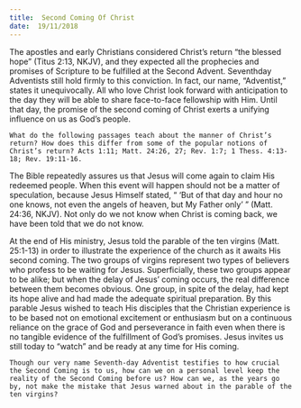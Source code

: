 ```yaml
---
title:  Second Coming Of Christ
date:  19/11/2018
---
```


The apostles and early Christians considered Christ’s return “the blessed hope” (Titus 2:13, NKJV), and they expected all the prophecies and promises of Scripture to be fulfilled at the Second Advent. Seventhday Adventists still hold firmly to this conviction. In fact, our name, “Adventist,” states it unequivocally. All who love Christ look forward with anticipation to the day they will be able to share face-to-face fellowship with Him. Until that day, the promise of the second coming of Christ exerts a unifying influence on us as God’s people.

`What do the following passages teach about the manner of Christ’s return? How does this differ from some of the popular notions of Christ’s return? Acts 1:11; Matt. 24:26, 27; Rev. 1:7; 1 Thess. 4:13-18; Rev. 19:11-16.`

The Bible repeatedly assures us that Jesus will come again to claim His redeemed people. When this event will happen should not be a matter of speculation, because Jesus Himself stated, “ ‘But of that day and hour no one knows, not even the angels of heaven, but My Father only’ ” (Matt. 24:36, NKJV). Not only do we not know when Christ is coming back, we have been told that we do not know.

At the end of His ministry, Jesus told the parable of the ten virgins (Matt. 25:1-13) in order to illustrate the experience of the church as it awaits His second coming. The two groups of virgins represent two types of believers who profess to be waiting for Jesus. Superficially, these two groups appear to be alike; but when the delay of Jesus’ coming occurs, the real difference between them becomes obvious. One group, in spite of the delay, had kept its hope alive and had made the adequate spiritual preparation. By this parable Jesus wished to teach His disciples that the Christian experience is to be based not on emotional excitement or enthusiasm but on a continuous reliance on the grace of God and perseverance in faith even when there is no tangible evidence of the fulfillment of God’s promises. Jesus invites us still today to “watch” and be ready at any time for His coming.

`Though our very name Seventh-day Adventist testifies to how crucial the Second Coming is to us, how can we on a personal level keep the reality of the Second Coming before us? How can we, as the years go by, not make the mistake that Jesus warned about in the parable of the ten virgins?`